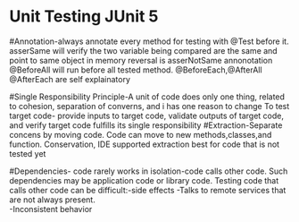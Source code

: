 # Unit Testing JUnit 5
#Annotation-always annotate every method for testing with @Test before it. 
asserSame will verify the two variable being compared are the same and point to same object in memory
reversal is asserNotSame
annonotation @BeforeAll will run before all tested method. @BeforeEach,@AfterAll @AfterEach are self explainatory 

#Single Responsibility Principle-A unit of code does only one thing, related to cohesion, separation of converns,
and i has one reason to change
To test target code- provide inputs to target code, validate outputs of target code, and verify target code fulfills
its single responsibility 
#Extraction-Separate concens by moving code. Code can move to new methods,classes,and function. 
Conservation, IDE supported extraction best for code that is not tested yet 

#Dependencies- code rarely works in isolation-code calls other code. Such dependencies may be application code or library code. Testing code that calls other code can be difficult:-side effects 
-Talks to remote services that are not always present.   
-Inconsistent behavior 
